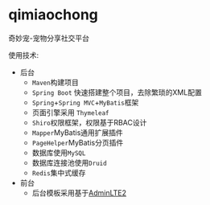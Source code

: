 # qimiaochong

奇妙宠-宠物分享社交平台


使用技术:

* 后台
  * `Maven`构建项目
  * `Spring Boot` 快速搭建整个项目，去除繁琐的XML配置
  * `Spring`+`Spring MVC`+`MyBatis`框架
  * 页面引擎采用 `Thymeleaf`
  * `Shiro`权限框架，权限基于RBAC设计
  * `Mapper`MyBatis通用扩展插件
  * `PageHelper`MyBatis分页插件
  * 数据库使用`MySQL`
  * 数据库连接池使用`Druid`
  * `Redis`集中式缓存
* 前台
  * 后台模板采用基于[AdminLTE2](https://github.com/almasaeed2010/AdminLTE)
